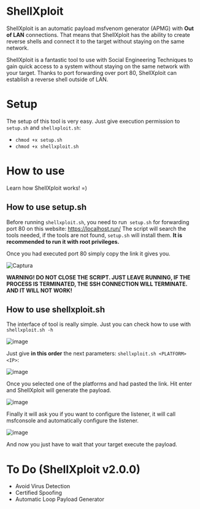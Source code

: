 # ShellXploit
ShellXploit is an automatic payload msfvenom generator (APMG) with **Out of LAN** connections. That means that ShellXploit has the ability to create reverse shells and connect it to the target without staying on the same network.


ShellXploit is a fantastic tool to use with Social Engineering Techniques to gain quick access to a system without staying on the same network with your target. Thanks to port forwarding over port 80, ShellXploit can establish a reverse shell outside of LAN.

# Setup
The setup of this tool is very easy. Just give execution permission to `setup.sh` and `shellxploit.sh`:

- `chmod +x setup.sh`
- `chmod +x shellxploit.sh`

# How to use
Learn how ShellXploit works! =)
## How to use setup.sh
Before running `shellxploit.sh`, you need to run` setup.sh` for forwarding port 80 on this website: https://localhost.run/
The script will search the tools needed, if the tools are not found, `setup.sh` will install them.
**It is recommended to run it with root privileges.**

Once you had executed port 80 simply copy the link it gives you.

![Captura](https://user-images.githubusercontent.com/76668073/136985337-dccf75a7-6ae9-4afb-b0ee-411d4f54c120.PNG)

**WARNING! DO NOT CLOSE THE SCRIPT. JUST LEAVE RUNNING, IF THE PROCESS IS TERMINATED, THE SSH CONNECTION WILL TERMINATE. AND IT WILL NOT WORK!**

## How to use shellxploit.sh
The interface of tool is really simple. Just you can check how to use with `shellxploit.sh -h`

![image](https://user-images.githubusercontent.com/76668073/136986191-347eac58-4987-40db-a07a-60422dbe352c.png)

Just give **in this order** the next parameters: `shellxploit.sh <PLATFORM> <IP>`:

![image](https://user-images.githubusercontent.com/76668073/136986505-81caff48-d651-4baa-bc31-d9627cc70303.png)

Once you selected one of the platforms and had pasted the link. Hit enter and ShellXploit will generate the payload.

![image](https://user-images.githubusercontent.com/76668073/136987766-759f1eb3-f5f4-43f8-984c-3abff677daac.png)

Finally it will ask you if you want to configure the listener, it will call msfconsole and automatically configure the listener.

![image](https://user-images.githubusercontent.com/76668073/136987260-ef28f1be-9358-4354-95d0-9c72b006d543.png)

And now you just have to wait that your target execute the payload.

# To Do (ShellXploit v2.0.0)
- Avoid Virus Detection
- Certified Spoofing
- Automatic Loop Payload Generator
